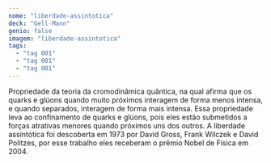 ```yaml
---
nome: "liberdade-assintotica"
deck: "Gell-Mann"
genio: false
imagem: "liberdade-assintotica"
tags:
  - "tag 001"
  - "tag 001"
  - "tag 001"
---
```


Propriedade da teoria da cromodinâmica quântica, na qual afirma que os quarks e glúons quando muito próximos interagem de forma menos intensa, e quando separados, interagem de forma mais intensa. Essa propriedade leva ao confinamento de quarks e glúons, pois eles estão submetidos a forças atrativas menores quando próximos uns dos outros. A liberdade assintótica foi descoberta em 1973 por David Gross, Frank Wilczek e David Politzes, por esse trabalho eles receberam o prêmio Nobel de Física em 2004.
